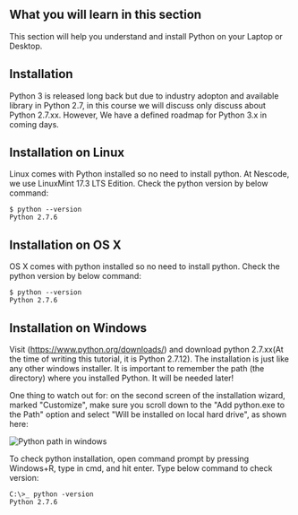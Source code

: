 ## What you will learn in this section

This section will help you understand and install Python on your Laptop or Desktop.

## Installation

Python 3 is released long back but due to industry adopton and available library in Python 2.7, in this course we will discuss only discuss about Python 2.7.xx. However, We have a defined roadmap for Python 3.x in coming days.

## Installation on Linux

Linux comes with Python installed so no need to install python. At Nescode, we use LinuxMint 17.3 LTS Edition.
Check the python version by below command:

```
$ python --version
Python 2.7.6
```

## Installation on OS X

OS X comes with python installed so no need to install python. Check the python version by below command:

```
$ python --version
Python 2.7.6
```

## Installation on Windows

Visit (https://www.python.org/downloads/) and download python 2.7.xx(At the time of writing this tutorial, it is Python 2.7.12). The installation is just like any other windows installer. It is important to remember the path (the directory) where you installed Python. It will be needed later!

One thing to watch out for: on the second screen of the installation wizard, marked "Customize", make sure you scroll down to the "Add python.exe to the Path" option and select "Will be installed on local hard drive", as shown here:

![Python path in windows](https://s3.amazonaws.com/nescodehellodjango/tutorial/msi_install_path.png)

To check python installation, open command prompt by pressing Windows+R, type in cmd, and hit enter. Type below command to check version:

```
C:\>_ python -version
Python 2.7.6
```
